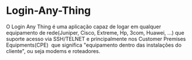 # Login-Any-Thing

O Login Any Thing é uma aplicação capaz de logar em qualquer equipamento de rede(Juniper, Cisco, Extreme, Hp, 3com, Huawei, ...) que suporte acesso via SSH/TELNET e principalmente nos Customer Premises Equipments(CPE)  que significa "equipamento dentro das instalações do cliente", ou seja modems e roteadores.
